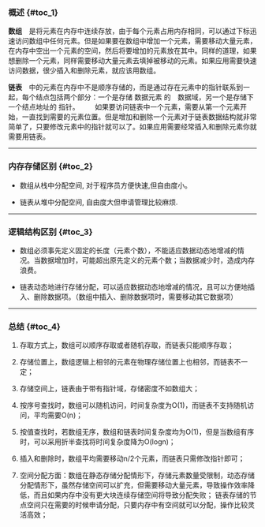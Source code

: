 ### 概述 {#toc_1}

**数组**　是将元素在内存中连续存放，由于每个元素占用内存相同，可以通过下标迅速访问数组中任何元素。但是如果要在数组中增加一个元素，需要移动大量元素，在内存中空出一个元素的空间，然后将要增加的元素放在其中。同样的道理，如果想删除一个元素，同样需要移动大量元素去填掉被移动的元素。如果应用需要快速访问数据，很少插入和删除元素，就应该用数组。

**链表**　中的元素在内存中不是顺序存储的，而是通过存在元素中的指针联系到一起，每个结点包括两个部分：一个是存储 数据元素 的　数据域，另一个是存储下一个结点地址的 指针。 　　如果要访问链表中一个元素，需要从第一个元素开始，一直找到需要的元素位置。但是增加和删除一个元素对于链表数据结构就非常简单了，只要修改元素中的指针就可以了。如果应用需要经常插入和删除元素你就需要用链表。

---

### 内存存储区别 {#toc_2}

* 数组从栈中分配空间, 对于程序员方便快速,但自由度小。

* 链表从堆中分配空间, 自由度大但申请管理比较麻烦.

---

### 逻辑结构区别 {#toc_3}

* 数组必须事先定义固定的长度（元素个数），不能适应数据动态地增减的情况。当数据增加时，可能超出原先定义的元素个数；当数据减少时，造成内存浪费。　

* 链表动态地进行存储分配，可以适应数据动态地增减的情况，且可以方便地插入、删除数据项。（数组中插入、删除数据项时，需要移动其它数据项）

---

### 总结 {#toc_4}

1. 存取方式上，数组可以顺序存取或者随机存取，而链表只能顺序存取；

2. 存储位置上，数组逻辑上相邻的元素在物理存储位置上也相邻，而链表不一定；

3. 存储空间上，链表由于带有指针域，存储密度不如数组大；　

4. 按序号查找时，数组可以随机访问，时间复杂度为O\(1\)，而链表不支持随机访问，平均需要O\(n\)；　

5. 按值查找时，若数组无序，数组和链表时间复杂度均为O\(1\)，但是当数组有序时，可以采用折半查找将时间复杂度降为O\(logn\)；

6. 插入和删除时，数组平均需要移动n/2个元素，而链表只需修改指针即可；

7. 空间分配方面：数组在静态存储分配情形下，存储元素数量受限制，动态存储分配情形下，虽然存储空间可以扩充，但需要移动大量元素，导致操作效率降低，而且如果内存中没有更大块连续存储空间将导致分配失败； 链表存储的节点空间只在需要的时候申请分配，只要内存中有空间就可以分配，操作比较灵活高效；



